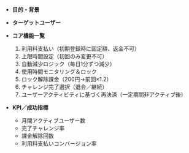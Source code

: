 * **目的・背景**
* **ターゲットユーザー**
* **コア機能一覧**

  1. 利用料支払い（初期登録時に固定額、返金不可）
  2. 上限時間設定（初回のみ変更不可）
  3. 自動減少ロジック（毎日1分ずつ減少）
  4. 使用時間モニタリング＆ロック
  5. ロック解除課金（200円→前回×1.2）
  6. チャレンジ完了選択（退会／継続）
  7. ユーザーアクティビティに基づく再決済（一定期間非アクティブ後）
* **KPI／成功指標**

  * 月間アクティブユーザー数
  * 完了チャレンジ率
  * 課金解除回数
  * 利用料支払いコンバージョン率 